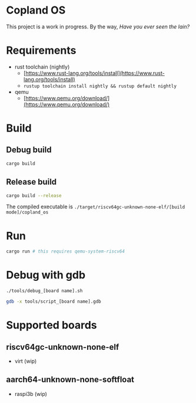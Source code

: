 # Copland OS

This project is a work in progress. By the way, *Have you ever seen the lain?*

# Requirements

- rust toolchain (nightly)
  - [https://www.rust-lang.org/tools/install](https://www.rust-lang.org/tools/install)
  - `rustup toolchain install nightly && rustup default nightly`
- qemu
  - [https://www.qemu.org/download/](https://www.qemu.org/download/)

# Build

## Debug build

```bash
cargo build
```

## Release build

```bash
cargo build --release
```

The compiled executable is `./target/riscv64gc-unknown-none-elf/[build mode]/copland_os`

# Run

```bash
cargo run # this requires qemu-system-riscv64
```

# Debug with gdb

```bash
./tools/debug_[board name].sh
```

```bash
gdb -x tools/script_[board name].gdb
```

# Supported boards

## riscv64gc-unknown-none-elf

- virt (wip)

## aarch64-unknown-none-softfloat

- raspi3b (wip)